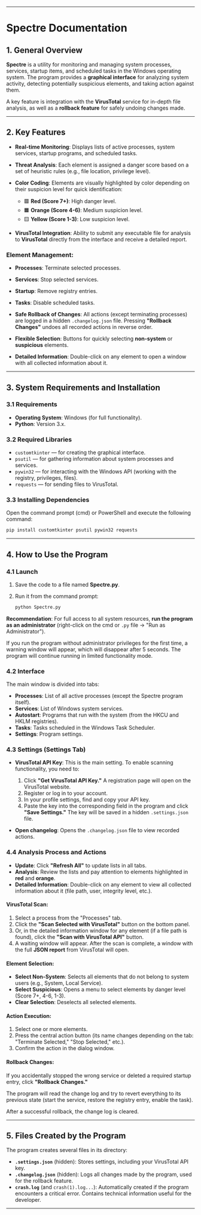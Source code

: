 
---

# **Spectre Documentation**

## 1. General Overview

**Spectre** is a utility for monitoring and managing system processes, services, startup items, and scheduled tasks in the Windows operating system. The program provides a **graphical interface** for analyzing system activity, detecting potentially suspicious elements, and taking action against them.

A key feature is integration with the **VirusTotal** service for in-depth file analysis, as well as a **rollback feature** for safely undoing changes made.

---

## 2. Key Features

* **Real-time Monitoring**: Displays lists of active processes, system services, startup programs, and scheduled tasks.

* **Threat Analysis**: Each element is assigned a danger score based on a set of heuristic rules (e.g., file location, privilege level).

* **Color Coding**: Elements are visually highlighted by color depending on their suspicion level for quick identification:

  * 🟥 **Red (Score 7+)**: High danger level.
  * 🟧 **Orange (Score 4-6)**: Medium suspicion level.
  * 🟨 **Yellow (Score 1-3)**: Low suspicion level.

* **VirusTotal Integration**: Ability to submit any executable file for analysis to **VirusTotal** directly from the interface and receive a detailed report.

### **Element Management**:

* **Processes**: Terminate selected processes.

* **Services**: Stop selected services.

* **Startup**: Remove registry entries.

* **Tasks**: Disable scheduled tasks.

* **Safe Rollback of Changes**: All actions (except terminating processes) are logged in a hidden `.changelog.json` file. Pressing **"Rollback Changes"** undoes all recorded actions in reverse order.

* **Flexible Selection**: Buttons for quickly selecting **non-system** or **suspicious** elements.

* **Detailed Information**: Double-click on any element to open a window with all collected information about it.

---

## 3. System Requirements and Installation

### 3.1 Requirements

* **Operating System**: Windows (for full functionality).
* **Python**: Version 3.x.

### 3.2 Required Libraries

* `customtkinter` — for creating the graphical interface.
* `psutil` — for gathering information about system processes and services.
* `pywin32` — for interacting with the Windows API (working with the registry, privileges, files).
* `requests` — for sending files to VirusTotal.

### 3.3 Installing Dependencies

Open the command prompt (cmd) or PowerShell and execute the following command:

```bash
pip install customtkinter psutil pywin32 requests
```

---

## 4. How to Use the Program

### 4.1 Launch

1. Save the code to a file named **Spectre.py**.
2. Run it from the command prompt:

   ```bash
   python Spectre.py
   ```

**Recommendation**: For full access to all system resources, **run the program as an administrator** (right-click on the cmd or `.py` file → "Run as Administrator").

If you run the program without administrator privileges for the first time, a warning window will appear, which will disappear after 5 seconds. The program will continue running in limited functionality mode.

### 4.2 Interface

The main window is divided into tabs:

* **Processes**: List of all active processes (except the Spectre program itself).
* **Services**: List of Windows system services.
* **Autostart**: Programs that run with the system (from the HKCU and HKLM registries).
* **Tasks**: Tasks scheduled in the Windows Task Scheduler.
* **Settings**: Program settings.

### 4.3 Settings (Settings Tab)

* **VirusTotal API Key**: This is the main setting. To enable scanning functionality, you need to:

  1. Click **"Get VirusTotal API Key."** A registration page will open on the VirusTotal website.
  2. Register or log in to your account.
  3. In your profile settings, find and copy your API key.
  4. Paste the key into the corresponding field in the program and click **"Save Settings."** The key will be saved in a hidden `.settings.json` file.

* **Open changelog**: Opens the `.changelog.json` file to view recorded actions.

### 4.4 Analysis Process and Actions

* **Update**: Click **"Refresh All"** to update lists in all tabs.
* **Analysis**: Review the lists and pay attention to elements highlighted in **red** and **orange**.
* **Detailed Information**: Double-click on any element to view all collected information about it (file path, user, integrity level, etc.).

#### VirusTotal Scan:

1. Select a process from the "Processes" tab.
2. Click the **"Scan Selected with VirusTotal"** button on the bottom panel.
3. Or, in the detailed information window for any element (if a file path is found), click the **"Scan with VirusTotal API"** button.
4. A waiting window will appear. After the scan is complete, a window with the full **JSON report** from VirusTotal will open.

#### Element Selection:

* **Select Non-System**: Selects all elements that do not belong to system users (e.g., System, Local Service).
* **Select Suspicious**: Opens a menu to select elements by danger level (Score 7+, 4-6, 1-3).
* **Clear Selection**: Deselects all selected elements.

#### Action Execution:

1. Select one or more elements.
2. Press the central action button (its name changes depending on the tab: "Terminate Selected," "Stop Selected," etc.).
3. Confirm the action in the dialog window.

#### Rollback Changes:

If you accidentally stopped the wrong service or deleted a required startup entry, click **"Rollback Changes."**

The program will read the change log and try to revert everything to its previous state (start the service, restore the registry entry, enable the task).

After a successful rollback, the change log is cleared.

---

## 5. Files Created by the Program

The program creates several files in its directory:

* **`.settings.json`** (hidden): Stores settings, including your VirusTotal API key.
* **`.changelog.json`** (hidden): Logs all changes made by the program, used for the rollback feature.
* **`crash.log`** (and `crash(1).log...`): Automatically created if the program encounters a critical error. Contains technical information useful for the developer.

---
